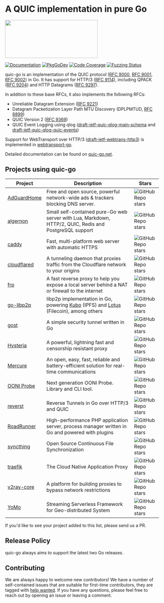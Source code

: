 # A QUIC implementation in pure Go

<img src="docs/quic.png" width=303 height=124>

[![Documentation](https://img.shields.io/badge/docs-quic--go.net-red?style=flat)](https://quic-go.net/docs/)
[![PkgGoDev](https://pkg.go.dev/badge/github.com/ruinstoriel/quic-go)](https://pkg.go.dev/github.com/ruinstoriel/quic-go)
[![Code Coverage](https://img.shields.io/codecov/c/github/quic-go/quic-go/master.svg?style=flat-square)](https://codecov.io/gh/quic-go/quic-go/)
[![Fuzzing Status](https://oss-fuzz-build-logs.storage.googleapis.com/badges/quic-go.svg)](https://bugs.chromium.org/p/oss-fuzz/issues/list?sort=-opened&can=1&q=proj:quic-go)

quic-go is an implementation of the QUIC protocol ([RFC 9000](https://datatracker.ietf.org/doc/html/rfc9000), [RFC 9001](https://datatracker.ietf.org/doc/html/rfc9001), [RFC 9002](https://datatracker.ietf.org/doc/html/rfc9002)) in Go. It has support for HTTP/3 ([RFC 9114](https://datatracker.ietf.org/doc/html/rfc9114)), including QPACK ([RFC 9204](https://datatracker.ietf.org/doc/html/rfc9204)) and HTTP Datagrams ([RFC 9297](https://datatracker.ietf.org/doc/html/rfc9297)).

In addition to these base RFCs, it also implements the following RFCs:

* Unreliable Datagram Extension ([RFC 9221](https://datatracker.ietf.org/doc/html/rfc9221))
* Datagram Packetization Layer Path MTU Discovery (DPLPMTUD, [RFC 8899](https://datatracker.ietf.org/doc/html/rfc8899))
* QUIC Version 2 ([RFC 9369](https://datatracker.ietf.org/doc/html/rfc9369))
* QUIC Event Logging using qlog ([draft-ietf-quic-qlog-main-schema](https://datatracker.ietf.org/doc/draft-ietf-quic-qlog-main-schema/) and [draft-ietf-quic-qlog-quic-events](https://datatracker.ietf.org/doc/draft-ietf-quic-qlog-quic-events/))

Support for WebTransport over HTTP/3 ([draft-ietf-webtrans-http3](https://datatracker.ietf.org/doc/draft-ietf-webtrans-http3/)) is implemented in [webtransport-go](https://github.com/quic-go/webtransport-go).

Detailed documentation can be found on [quic-go.net](https://quic-go.net/docs/).

## Projects using quic-go

| Project                                                   | Description                                                                                                                                                       | Stars                                                                                               |
| ---------------------------------------------------------- | --------------------------------------------------------------------------------------------------------------------------------------------------------------------- | --------------------------------------------------------------------------------------------------- |
| [AdGuardHome](https://github.com/AdguardTeam/AdGuardHome) | Free and open source, powerful network-wide ads & trackers blocking DNS server.                                                                                   | ![GitHub Repo stars](https://img.shields.io/github/stars/AdguardTeam/AdGuardHome?style=flat-square) |
| [algernon](https://github.com/xyproto/algernon)           | Small self-contained pure-Go web server with Lua, Markdown, HTTP/2, QUIC, Redis and PostgreSQL support                                                            | ![GitHub Repo stars](https://img.shields.io/github/stars/xyproto/algernon?style=flat-square)        |
| [caddy](https://github.com/caddyserver/caddy/)            | Fast, multi-platform web server with automatic HTTPS                                                                                                              | ![GitHub Repo stars](https://img.shields.io/github/stars/caddyserver/caddy?style=flat-square)       |
| [cloudflared](https://github.com/cloudflare/cloudflared)  | A tunneling daemon that proxies traffic from the Cloudflare network to your origins                                                                               | ![GitHub Repo stars](https://img.shields.io/github/stars/cloudflare/cloudflared?style=flat-square)  |
| [frp](https://github.com/fatedier/frp)                    | A fast reverse proxy to help you expose a local server behind a NAT or firewall to the internet                                                                   | ![GitHub Repo stars](https://img.shields.io/github/stars/fatedier/frp?style=flat-square)            |
| [go-libp2p](https://github.com/libp2p/go-libp2p)          | libp2p implementation in Go, powering [Kubo](https://github.com/ipfs/kubo) (IPFS) and [Lotus](https://github.com/filecoin-project/lotus) (Filecoin), among others | ![GitHub Repo stars](https://img.shields.io/github/stars/libp2p/go-libp2p?style=flat-square)     |
| [gost](https://github.com/go-gost/gost)                   | A simple security tunnel written in Go                                                                                                                        | ![GitHub Repo stars](https://img.shields.io/github/stars/go-gost/gost?style=flat-square)            |
| [Hysteria](https://github.com/apernet/hysteria)           | A powerful, lightning fast and censorship resistant proxy                                                                                                         | ![GitHub Repo stars](https://img.shields.io/github/stars/apernet/hysteria?style=flat-square)        |
| [Mercure](https://github.com/dunglas/mercure)             | An open, easy, fast, reliable and battery-efficient solution for real-time communications                                                                         | ![GitHub Repo stars](https://img.shields.io/github/stars/dunglas/mercure?style=flat-square)         |
| [OONI Probe](https://github.com/ooni/probe-cli)           | Next generation OONI Probe. Library and CLI tool.                                                                                                                 | ![GitHub Repo stars](https://img.shields.io/github/stars/ooni/probe-cli?style=flat-square)          |
| [reverst](https://github.com/flipt-io/reverst)            | Reverse Tunnels in Go over HTTP/3 and QUIC                                                                                                                        | ![GitHub Repo stars](https://img.shields.io/github/stars/flipt-io/reverst?style=flat-square) |
| [RoadRunner](https://github.com/roadrunner-server/roadrunner) | High-performance PHP application server, process manager written in Go and powered with plugins | ![GitHub Repo stars](https://img.shields.io/github/stars/roadrunner-server/roadrunner?style=flat-square) |
| [syncthing](https://github.com/syncthing/syncthing/)      | Open Source Continuous File Synchronization                                                                                                                       | ![GitHub Repo stars](https://img.shields.io/github/stars/syncthing/syncthing?style=flat-square)     |
| [traefik](https://github.com/traefik/traefik)             | The Cloud Native Application Proxy                                                                                                                                | ![GitHub Repo stars](https://img.shields.io/github/stars/traefik/traefik?style=flat-square)         |
| [v2ray-core](https://github.com/v2fly/v2ray-core)         | A platform for building proxies to bypass network restrictions                                                                                                    | ![GitHub Repo stars](https://img.shields.io/github/stars/v2fly/v2ray-core?style=flat-square)        |
| [YoMo](https://github.com/yomorun/yomo)                   | Streaming Serverless Framework for Geo-distributed System                                                                                                         | ![GitHub Repo stars](https://img.shields.io/github/stars/yomorun/yomo?style=flat-square)            |

If you'd like to see your project added to this list, please send us a PR.

## Release Policy

quic-go always aims to support the latest two Go releases.

## Contributing

We are always happy to welcome new contributors! We have a number of self-contained issues that are suitable for first-time contributors, they are tagged with [help wanted](https://github.com/ruinstoriel/quic-go/issues?q=is%3Aissue+is%3Aopen+label%3A%22help+wanted%22). If you have any questions, please feel free to reach out by opening an issue or leaving a comment.
